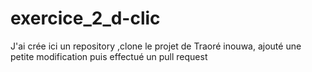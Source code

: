 # exercice_2_d-clic
J'ai crée ici un repository ,clone le projet de Traoré inouwa, ajouté une petite modification puis effectué un pull request
